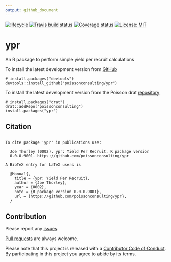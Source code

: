```yaml
---
output: github_document
---
```


<!-- README.md is generated from README.Rmd. Please edit that file -->



[![lifecycle](https://img.shields.io/badge/lifecycle-experimental-orange.svg)](https://www.tidyverse.org/lifecycle/#experimental)
[![Travis build status](https://travis-ci.org/poissonconsulting/ypr.svg?branch=master)](https://travis-ci.org/poissonconsulting/ypr)
[![Coverage status](https://codecov.io/gh/poissonconsulting/ypr/branch/master/graph/badge.svg)](https://codecov.io/github/poissonconsulting/ypr?branch=master)
[![License: MIT](https://img.shields.io/badge/License-MIT-green.svg)](https://opensource.org/licenses/MIT)

# ypr

An R package to perform simple yield per recruit calculations

To install the latest development version from [GitHub](https://github.com/poissonconsulting/ypr)
```
# install.packages("devtools")
devtools::install_github("poissonconsulting/ypr")
```

To install the latest development version from the Poisson drat [repository](https://github.com/poissonconsulting/drat)
```
# install.packages("drat")
drat::addRepo("poissonconsulting")
install.packages("ypr")
```

## Citation


```

To cite package 'ypr' in publications use:

  Joe Thorley (0002). ypr: Yield Per Recruit. R package version
  0.0.0.9001. https://github.com/poissonconsulting/ypr

A BibTeX entry for LaTeX users is

  @Manual{,
    title = {ypr: Yield Per Recruit},
    author = {Joe Thorley},
    year = {0002},
    note = {R package version 0.0.0.9001},
    url = {https://github.com/poissonconsulting/ypr},
  }
```

## Contribution

Please report any [issues](https://github.com/poissonconsulting/ypr/issues).

[Pull requests](https://github.com/poissonconsulting/ypr/pulls) are always welcome.

Please note that this project is released with a [Contributor Code of Conduct](CONDUCT.md). By participating in this project you agree to abide by its terms.
